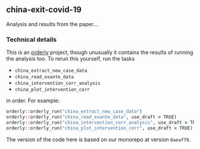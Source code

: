 ## china-exit-covid-19

Analysis and results from the paper...

### Technical details

This is an [orderly](https://github.com/vimc/orderly) project, though unusually it contains the results of running the analysis too.  To rerun this yourself, run the tasks

* `china_extract_new_case_data`
* `china_read_exante_data`
* `china_intervention_corr_analysis`
* `china_plot_intervention_corr`

in order.  For example:

```f
orderly::orderly_run("china_extract_new_case_data")
orderly::orderly_run("china_read_exante_data", use_draft = TRUE)
orderly::orderly_run("china_intervention_corr_analysis", use_draft = TRUE)
orderly::orderly_run("china_plot_intervention_corr", use_draft = TRUE)
```

The version of the code here is based on our monorepo at version `0aeaf79`.
